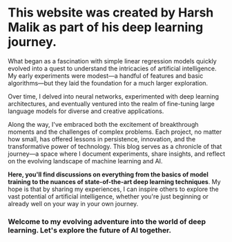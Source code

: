 # This website was created by Harsh Malik as part of his deep learning journey.

What began as a fascination with simple linear regression models quickly evolved into a quest to understand the intricacies of artificial intelligence. 
My early experiments were modest—a handful of features and basic algorithms—but they laid the foundation for a much larger exploration. 

Over time, I delved into neural networks, experimented with deep learning architectures, and eventually ventured into the realm of fine-tuning large language models for diverse and creative applications.

Along the way, I've embraced both the excitement of breakthrough moments and the challenges of complex problems. Each project, no matter how small, has offered lessons in persistence, innovation, and the transformative power of technology. This blog serves as a chronicle of that journey—a space where I document experiments, share insights, and reflect on the evolving landscape of machine learning and AI.

**Here, you'll find discussions on everything from the basics of model training to the nuances of state-of-the-art deep learning techniques**. My hope is that by sharing my experiences, I can inspire others to explore the vast potential of artificial intelligence, whether you're just beginning or already well on your way in your own journey.

### **Welcome to my evolving adventure into the world of deep learning. Let's explore the future of AI together.**

